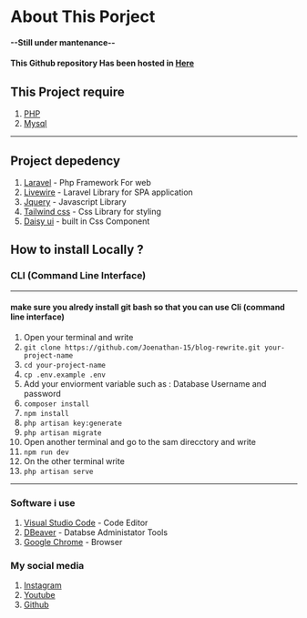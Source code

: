 # About This Porject
#### --Still under mantenance--
#### This Github repository Has been hosted in <a href="https://blog.joenathan.site/">Here</a>

## This Project require
1. <a href="https://www.php.net/">PHP</a>
2. <a href="https://www.mysql.com/">Mysql</a>

---
## Project depedency
1. <a href="https://laravel.com/docs/10.x">Laravel</a> - Php Framework For web
2. <a href="https://liveiwre.laravel.com/docs/10.x">Livewire</a> - Laravel Library for SPA application
3. <a href="https://jquery.com/">Jquery</a> - Javascript Library
4. <a href="https://tailwindcss.com/">Tailwind css</a> - Css Library for styling
5. <a href="https://daisyui.com/">Daisy ui</a> - built in Css Component

## How to install Locally ?
### CLI (Command Line Interface)
---
#### make sure you alredy install git bash so that you can use Cli (command line interface)
1. Open your terminal and write
2. ``git clone https://github.com/Joenathan-15/blog-rewrite.git your-project-name``
3. ``cd your-project-name``
4. ``cp .env.example .env``
5. Add your enviorment variable such as : Database Username and password
6. ``composer install``
7. ``npm install``
8. ``php artisan key:generate``
9. ``php artisan migrate``
10. Open another terminal and go to the sam direcctory and write
11. ``npm run dev``
12. On the other terminal write
12. ``php artisan serve``
---
### Software i use
1. <a href="https://code.visualstudio.com/">Visual Studio Code</a> - Code Editor
2. <a href="https://dbeaver.io/">DBeaver</a> - Databse Administator Tools
3. <a href="https://www.google.com/intl/id_id/chrome/">Google Chrome</a> - Browser

### My social media 
1. <a href="https://www.instagram.com/joenathan15/">Instagram</a>
2. <a href="https://www.youtube.com/@Jalt">Youtube</a>
3. <a href="https://github.com/Joenathan-15">Github</a>
